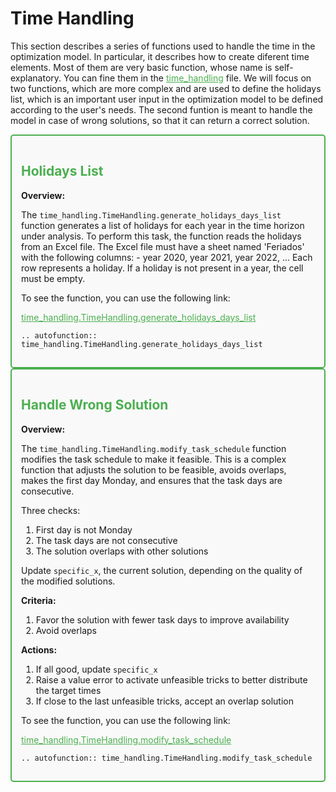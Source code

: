 # Time Handling

This section describes a series of functions used to handle the time in the optimization model. In particular, it describes how to create diferent time elements. Most of them are very basic function, whose name is self-explanatory. You can fine them in the <a href="https://github.com/fsartore/Schedule_MIL_optimization_pyomo/blob/main/time_handling.py" target="_blank" style="color: #4CAF50;">time_handling</a> file. We will focus on two functions, which are more complex and are used to define the holidays list, which is an important user input in the optimization model to be defined according to the user's needs. The second funtion is meant to handle the model in case of wrong solutions, so that it can return a correct solution.



<div style="border: 2px solid #4CAF50; padding: 15px; background-color: #f9f9f9; border-radius: 5px;">
  <h2 style="color: #4CAF50;">Holidays List</h2>
  <p><strong>Overview:</strong></p>
  <p>The <code>time_handling.TimeHandling.generate_holidays_days_list</code> function generates a list of holidays for each year in the time horizon under analysis.
     To perform this task, the function reads the holidays from an Excel file.
     The Excel file must have a sheet named 'Feriados' with the following columns:
     - year 2020, year 2021, year 2022, ...
     Each row represents a holiday.
     If a holiday is not present in a year, the cell must be empty.</p>
  <p>To see the function, you can use the following link:</p>
  <p><a href="https://github.com/fsartore/Schedule_MIL_optimization_pyomo/blob/main/time_handling.py#L25-L43" target="_blank" style="color: #4CAF50;">time_handling.TimeHandling.generate_holidays_days_list</a></p>

```{eval-rst}
.. autofunction:: time_handling.TimeHandling.generate_holidays_days_list
```
</div>

<div style="border: 2px solid #4CAF50; padding: 15px; background-color: #f9f9f9; border-radius: 5px;">
  <h2 style="color: #4CAF50;">Handle Wrong Solution</h2>
  <p><strong>Overview:</strong></p>
  <p>The <code>time_handling.TimeHandling.modify_task_schedule</code> function modifies the task schedule to make it feasible.
     This is a complex function that adjusts the solution to be feasible, avoids overlaps, makes the first day Monday,
     and ensures that the task days are consecutive.</p>
  <p>Three checks:</p>
  <ol>
    <li>First day is not Monday</li>
    <li>The task days are not consecutive</li>
    <li>The solution overlaps with other solutions</li>
  </ol>
  <p>Update <code>specific_x</code>, the current solution, depending on the quality of the modified solutions.</p>
  <p><strong>Criteria:</strong></p>
  <ol>
    <li>Favor the solution with fewer task days to improve availability</li>
    <li>Avoid overlaps</li>
  </ol>
  <p><strong>Actions:</strong></p>
  <ol>
    <li>If all good, update <code>specific_x</code></li>
    <li>Raise a value error to activate unfeasible tricks to better distribute the target times</li>
    <li>If close to the last unfeasible tricks, accept an overlap solution</li>
  </ol>
  <p>To see the function, you can use the following link:</p>
  <p><a href="https://github.com/fsartore/Schedule_MIL_optimization_pyomo/blob/main/time_handling.py#L79-L247" target="_blank" style="color: #4CAF50;">time_handling.TimeHandling.modify_task_schedule</a></p>

```{eval-rst}
.. autofunction:: time_handling.TimeHandling.modify_task_schedule
```